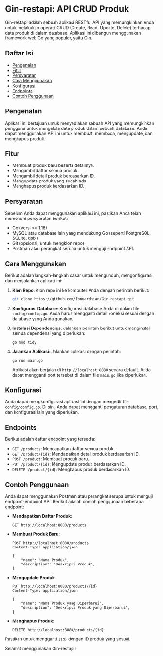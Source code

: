 # Gin-restapi: API CRUD Produk

Gin-restapi adalah sebuah aplikasi RESTful API yang memungkinkan Anda untuk melakukan operasi CRUD (Create, Read, Update, Delete) terhadap data produk di dalam database. Aplikasi ini dibangun menggunakan framework web Go yang populer, yaitu Gin.

## Daftar Isi

- [Pengenalan](#pengenalan)
- [Fitur](#fitur)
- [Persyaratan](#persyaratan)
- [Cara Menggunakan](#cara-menggunakan)
- [Konfigurasi](#konfigurasi)
- [Endpoints](#endpoints)
- [Contoh Penggunaan](#contoh-penggunaan)

## Pengenalan

Aplikasi ini bertujuan untuk menyediakan sebuah API yang memungkinkan pengguna untuk mengelola data produk dalam sebuah database. Anda dapat menggunakan API ini untuk membuat, membaca, mengupdate, dan menghapus produk.

## Fitur

- Membuat produk baru beserta detailnya.
- Mengambil daftar semua produk.
- Mengambil detail produk berdasarkan ID.
- Mengupdate produk yang sudah ada.
- Menghapus produk berdasarkan ID.

## Persyaratan

Sebelum Anda dapat menggunakan aplikasi ini, pastikan Anda telah memenuhi persyaratan berikut:

- Go (versi >= 1.16)
- MySQL atau database lain yang mendukung Go (seperti PostgreSQL, SQLite, dsb.)
- Git (opsional, untuk mengklon repo)
- Postman atau perangkat serupa untuk menguji endpoint API.

## Cara Menggunakan

Berikut adalah langkah-langkah dasar untuk mengunduh, mengonfigurasi, dan menjalankan aplikasi ini:

1. **Klon Repo**: Klon repo ini ke komputer Anda dengan perintah berikut:

   ```bash
   git clone https://github.com/Ibnuardhian/Gin-restapi.git
   ```

2. **Konfigurasi Database**: Konfigurasi database Anda di dalam file `config/config.go`. Anda harus mengganti detail koneksi sesuai dengan database yang Anda gunakan.

3. **Instalasi Dependencies**: Jalankan perintah berikut untuk menginstal semua dependensi yang diperlukan:

   ```bash
   go mod tidy
   ```

4. **Jalankan Aplikasi**: Jalankan aplikasi dengan perintah:

   ```bash
   go run main.go
   ```

   Aplikasi akan berjalan di `http://localhost:8080` secara default. Anda dapat mengganti port tersebut di dalam file `main.go` jika diperlukan.

## Konfigurasi

Anda dapat mengkonfigurasi aplikasi ini dengan mengedit file `config/config.go`. Di sini, Anda dapat mengganti pengaturan database, port, dan konfigurasi lain yang diperlukan.

## Endpoints

Berikut adalah daftar endpoint yang tersedia:

- `GET /products`: Mendapatkan daftar semua produk.
- `GET /product/{id}`: Mendapatkan detail produk berdasarkan ID.
- `POST /product`: Membuat produk baru.
- `PUT /product/{id}`: Mengupdate produk berdasarkan ID.
- `DELETE /product/{id}`: Menghapus produk berdasarkan ID.

## Contoh Penggunaan

Anda dapat menggunakan Postman atau perangkat serupa untuk menguji endpoint-endpoint API. Berikut adalah contoh penggunaan beberapa endpoint:

- **Mendapatkan Daftar Produk**:

  ```
  GET http://localhost:8080/products
  ```

- **Membuat Produk Baru**:

  ```
  POST http://localhost:8080/products
  Content-Type: application/json

  {
      "name": "Nama Produk",
      "description": "Deskripsi Produk",
  }
  ```

- **Mengupdate Produk**:

  ```
  PUT http://localhost:8080/products/{id}
  Content-Type: application/json

  {
      "name": "Nama Produk yang Diperbarui",
      "description": "Deskripsi Produk yang Diperbarui",
  }
  ```

- **Menghapus Produk**:

  ```
  DELETE http://localhost:8080/products/{id}
  ```

Pastikan untuk mengganti `{id}` dengan ID produk yang sesuai.

Selamat menggunakan Gin-restapi!
